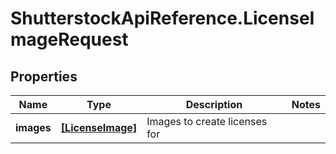 # ShutterstockApiReference.LicenseImageRequest

## Properties
Name | Type | Description | Notes
------------ | ------------- | ------------- | -------------
**images** | [**[LicenseImage]**](LicenseImage.md) | Images to create licenses for | 


